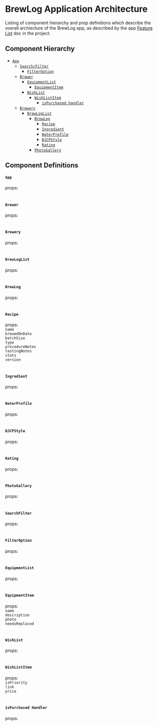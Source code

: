 # BrewLog Application Architecture
Listing of component hierarchy and prop definitions which describe the overall archiecture of the BrewLog app, as described by the app [Feature List](/FEATURELIST.md) doc in the project.

## Component Hierarchy
- [`App`](#app)
	- [`Search/Filter`](#searchfilter)
		- [`FilterOption`](#filteroption)
	- [`Brewer`](#brewer)
		- [`EquipmentList`](#equipmentlist)
			- [`EquipmentItem`](#equipmentitem)
		- [`WishList`](#wishlist)
			- [`WishListItem`](#wishlistitem)
				- [`isPurchased handler`](#ispurchased-handler)
	- [`Brewery`](#brewery)
		- [`BrewLogList`](#brewloglist)
			- [`BrewLog`](#brewlog)
				- [`Recipe`](#recipe)
				- [`Ingredient`](#ingredient)
				- [`WaterProfile`](#waterprofile)
				- [`BJCPStyle`](#bjcpstyle)
				- [`Rating`](#rating)
			- [`PhotoGallery`](#photogallery)
		
## Component Definitions

#### `App`
props:<br>

#

#### `Brewer`
props:<br>

#

#### `Brewery`
props:<br>

#

#### `BrewLogList`
props:<br>

#

#### `BrewLog`
props:<br>

#

#### `Recipe`
props:<br>
`name`<br>
`brewedOnDate`<br>
`batchSize`<br>
`type`<br>
`procedureNotes`<br>
`tastingNotes`<br>
`stats`<br>
`version`<br>

#

#### `Ingredient`
props:<br>

#

#### `WaterProfile`
props:<br>

#

#### `BJCPStyle`
props:<br>

#

#### `Rating`
props:<br>

#

#### `PhotoGallery`
props:<br>

#

#### `SearchFilter`
props:<br>

#

#### `FilterOption`
props:<br>

#

#### `EquipmentList`
props:<br>

#

#### `EquipmentItem`
props:<br>
`name`<br>
`description`<br>
`photo`<br>
`needsReplaced`<br>

#

#### `WishList`
props:<br>

#

#### `WishListItem`
props:<br>
`isPriority`<br>
`link`<br>
`price`<br>

#

#### `isPurchased Handler`
props:<br>
